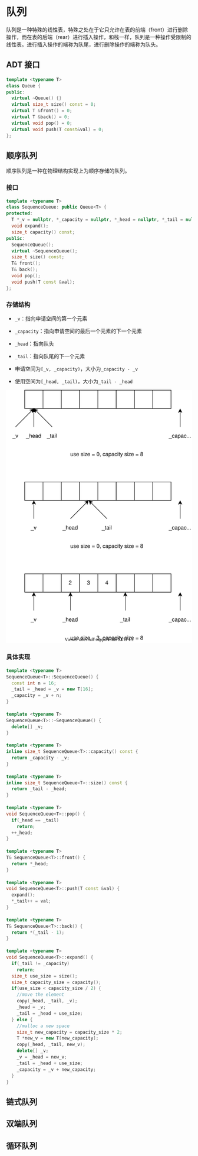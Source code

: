 # 队列

队列是一种特殊的线性表，特殊之处在于它只允许在表的前端（front）进行删除操作，而在表的后端（rear）进行插入操作，和栈一样，队列是一种操作受限制的线性表。进行插入操作的端称为队尾，进行删除操作的端称为队头。

## ADT 接口

```cpp
template <typename T>
class Queue {
public:
  virtual ~Queue() {}
  virtual size_t size() const = 0;
  virtual T &front() = 0;
  virtual T &back() = 0;
  virtual void pop() = 0;
  virtual void push(T const&val) = 0;
};
```

## 顺序队列

顺序队列是一种在物理结构实现上为顺序存储的队列。

### 接口

```cpp
template <typename T>
class SequenceQueue: public Queue<T> {
protected:
  T *_v = nullptr, *_capacity = nullptr, *_head = nullptr, *_tail = nullptr;
  void expand();
  size_t capacity() const;
public:
  SequenceQueue();
  virtual ~SequenceQueue();
  size_t size() const;
  T& front();
  T& back();
  void pop();
  void push(T const &val);
};
```

### 存储结构

- `_v`：指向申请空间的第一个元素
- `_capacity`：指向申请空间的最后一个元素的下一个元素
- `_head`：指向队头
- `_tail`：指向队尾的下一个元素

- 申请空间为`[_v, _capacity)`，大小为`_capacity - _v`
- 使用空间为`[_head, _tail)`，大小为`_tail - _head`

![](sequence-queue.drawio.svg)

### 具体实现

```cpp
template <typename T>
SequenceQueue<T>::SequenceQueue() {
  const int n = 16;
  _tail = _head = _v = new T[16];
  _capacity = _v + n;
}

template <typename T>
SequenceQueue<T>::~SequenceQueue() {
  delete[] _v;
}

template <typename T>
inline size_t SequenceQueue<T>::capacity() const {
  return _capacity - _v;
}

template <typename T>
inline size_t SequenceQueue<T>::size() const {
  return _tail - _head;
}

template <typename T>
void SequenceQueue<T>::pop() {
  if(_head == _tail)
    return;
  ++_head;
}

template <typename T>
T& SequenceQueue<T>::front() {
  return *_head;
}

template <typename T>
void SequenceQueue<T>::push(T const &val) {
  expand();
  *_tail++ = val;
}

template <typename T>
T& SequenceQueue<T>::back() {
  return *(_tail - 1);
}

template <typename T>
void SequenceQueue<T>::expand() {
  if(_tail != _capacity)
    return;
  size_t use_size = size();
  size_t capacity_size = capacity();
  if(use_size < capacity_size / 2) {
    //move the element
    copy(_head, _tail, _v);
    _head = _v;
    _tail = _head + use_size;
  } else {
    //malloc a new space
    size_t new_capacity = capacity_size * 2;
    T *new_v = new T[new_capacity];
    copy(_head, _tail, new_v);
    delete[] _v;
    _v = _head = new_v;
    _tail = _head + use_size;
    _capacity = _v + new_capacity;
  }
}
```

## 链式队列

## 双端队列

## 循环队列